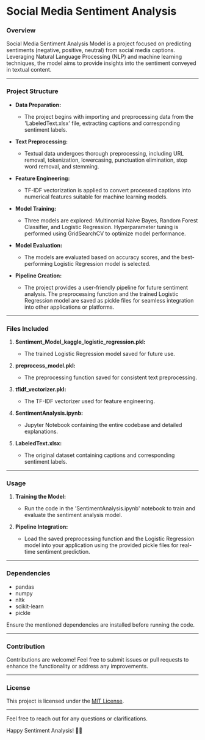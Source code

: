 # Social Media Sentiment Analysis

### Overview

Social Media Sentiment Analysis Model is a project focused on predicting sentiments (negative, positive, neutral) from social media captions. Leveraging Natural Language Processing (NLP) and machine learning techniques, the model aims to provide insights into the sentiment conveyed in textual content.

---

### Project Structure

- **Data Preparation:**
  - The project begins with importing and preprocessing data from the 'LabeledText.xlsx' file, extracting captions and corresponding sentiment labels.

- **Text Preprocessing:**
  - Textual data undergoes thorough preprocessing, including URL removal, tokenization, lowercasing, punctuation elimination, stop word removal, and stemming.

- **Feature Engineering:**
  - TF-IDF vectorization is applied to convert processed captions into numerical features suitable for machine learning models.

- **Model Training:**
  - Three models are explored: Multinomial Naive Bayes, Random Forest Classifier, and Logistic Regression. Hyperparameter tuning is performed using GridSearchCV to optimize model performance.

- **Model Evaluation:**
  - The models are evaluated based on accuracy scores, and the best-performing Logistic Regression model is selected.

- **Pipeline Creation:**
  - The project provides a user-friendly pipeline for future sentiment analysis. The preprocessing function and the trained Logistic Regression model are saved as pickle files for seamless integration into other applications or platforms.

---

### Files Included

1. **Sentiment_Model_kaggle_logistic_regression.pkl:**
   - The trained Logistic Regression model saved for future use.

2. **preprocess_model.pkl:**
   - The preprocessing function saved for consistent text preprocessing.

3. **tfidf_vectorizer.pkl:**
   - The TF-IDF vectorizer used for feature engineering.

4. **SentimentAnalysis.ipynb:**
   - Jupyter Notebook containing the entire codebase and detailed explanations.

5. **LabeledText.xlsx:**
   - The original dataset containing captions and corresponding sentiment labels.

---

### Usage

1. **Training the Model:**
   - Run the code in the 'SentimentAnalysis.ipynb' notebook to train and evaluate the sentiment analysis model.

2. **Pipeline Integration:**
   - Load the saved preprocessing function and the Logistic Regression model into your application using the provided pickle files for real-time sentiment prediction.

---

### Dependencies

- pandas
- numpy
- nltk
- scikit-learn
- pickle

Ensure the mentioned dependencies are installed before running the code.

---

### Contribution

Contributions are welcome! Feel free to submit issues or pull requests to enhance the functionality or address any improvements.

---

### License

This project is licensed under the [MIT License](LICENSE).

--- 

Feel free to reach out for any questions or clarifications.

Happy Sentiment Analysis! 🌾🤖
